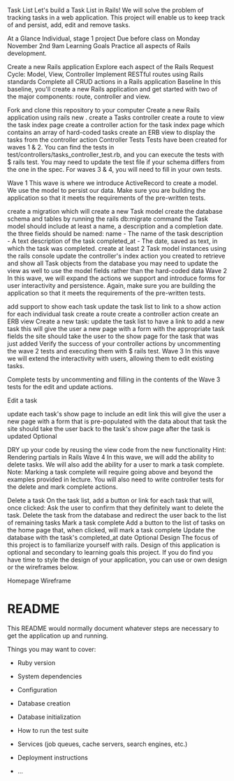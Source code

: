 Task List
Let's build a Task List in Rails! We will solve the problem of tracking tasks in a web application. This project will enable us to keep track of and persist, add, edit and remove tasks.

At a Glance
Individual, stage 1 project
Due before class on Monday November 2nd 9am
Learning Goals
Practice all aspects of Rails development.

Create a new Rails application
Explore each aspect of the Rails Request Cycle: Model, View, Controller
Implement RESTful routes using Rails standards
Complete all CRUD actions in a Rails application
Baseline
In this baseline, you'll create a new Rails application and get started with two of the major components: route, controller and view.

Fork and clone this repository to your computer
Create a new Rails application using rails new .
create a Tasks controller
create a route to view the task index page
create a controller action for the task index page which contains an array of hard-coded tasks
create an ERB view to display the tasks from the controller action
Controller Tests
Tests have been created for waves 1 & 2. You can find the tests in test/controllers/tasks_controller_test.rb, and you can execute the tests with $ rails test. You may need to update the test file if your schema differs from the one in the spec. For waves 3 & 4, you will need to fill in your own tests.

Wave 1
This wave is where we introduce ActiveRecord to create a model. We use the model to persist our data. Make sure you are building the application so that it meets the requirements of the pre-written tests.

create a migration which will create a new Task model
create the database schema and tables by running the rails db:migrate command
the Task model should include at least a name, a description and a completion date.
the three fields should be named:
name - The name of the task
description - A text description of the task
completed_at - The date, saved as text, in which the task was completed.
create at least 2 Task model instances using the rails console
update the controller's index action you created to retrieve and show all Task objects from the database
you may need to update the view as well to use the model fields rather than the hard-coded data
Wave 2
In this wave, we will expand the actions we support and introduce forms for user interactivity and persistence. Again, make sure you are building the application so that it meets the requirements of the pre-written tests.

add support to show each task
update the task list to link to a show action for each individual task
create a route
create a controller action
create an ERB view
Create a new task:
update the task list to have a link to add a new task
this will give the user a new page with a form with the appropriate task fields
the site should take the user to the show page for the task that was just added
Verify the success of your controller actions by uncommenting the wave 2 tests and executing them with $ rails test.
Wave 3
In this wave we will extend the interactivity with users, allowing them to edit existing tasks.

Complete tests by uncommenting and filling in the contents of the Wave 3 tests for the edit and update actions.

Edit a task

update each task's show page to include an edit link
this will give the user a new page with a form that is pre-populated with the data about that task
the site should take the user back to the task's show page after the task is updated
Optional

DRY up your code by reusing the view code from the new functionality
Hint: Rendering partials in Rails
Wave 4
In this wave, we will add the ability to delete tasks. We will also add the ability for a user to mark a task complete. Note: Marking a task complete will require going above and beyond the examples provided in lecture. You will also need to write controller tests for the delete and mark complete actions.

Delete a task
On the task list, add a button or link for each task that will, once clicked:
Ask the user to confirm that they definitely want to delete the task.
Delete the task from the database and redirect the user back to the list of remaining tasks
Mark a task complete
Add a button to the list of tasks on the home page that, when clicked, will mark a task complete
Update the database with the task's completed_at date
Optional Design
The focus of this project is to familiarize yourself with rails. Design of this application is optional and secondary to learning goals this project. If you do find you have time to style the design of your application, you can use or own design or the wireframes below.

Homepage Wireframe

# README

This README would normally document whatever steps are necessary to get the
application up and running.

Things you may want to cover:

* Ruby version

* System dependencies

* Configuration

* Database creation

* Database initialization

* How to run the test suite

* Services (job queues, cache servers, search engines, etc.)

* Deployment instructions

* ...
